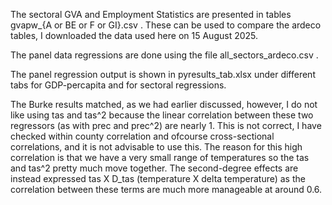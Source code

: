 The sectoral GVA and Employment Statistics are presented in tables gvapw_{A or BE or F or GI}.csv . 
These can be used to compare the ardeco tables, I downloaded the data used here on 15 August 2025.

The panel data regressions are done using the file all_sectors_ardeco.csv .

The panel regression output is shown in pyresults_tab.xlsx under different tabs for GDP-percapita and for sectoral regressions.

The Burke results matched, as we had earlier discussed, however, I do not like using tas and tas^2 because the linear correlation
between these two regressors (as with prec and prec^2) are nearly 1. This is not correct, I have checked within county correlation 
and ofcourse cross-sectional correlations, and it is not advisable to use this. The reason for this high correlation is that we
have a very small range of temperatures so the tas and tas^2 pretty much move together. The second-degree effects are instead expressed 
tas X D_tas (temperature X delta temperature) as the correlation between these terms are much more manageable at around 0.6.

